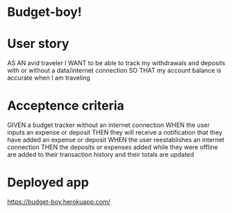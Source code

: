 # Budget-boy!

# User story
AS AN avid traveler
I WANT to be able to track my withdrawals and deposits with or without a data/internet connection
SO THAT my account balance is accurate when I am traveling 

# Acceptence criteria
GIVEN a budget tracker without an internet connection
WHEN the user inputs an expense or deposit
THEN they will receive a notification that they have added an expense or deposit
WHEN the user reestablishes an internet connection
THEN the deposits or expenses added while they were offline are added to their transaction history and their totals are updated

# Deployed app
https://budget-boy.herokuapp.com/
